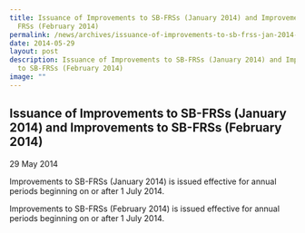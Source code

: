 ```yaml
---
title: Issuance of Improvements to SB-FRSs (January 2014) and Improvements to SB
  FRSs (February 2014)
permalink: /news/archives/issuance-of-improvements-to-sb-frss-jan-2014-and-improvements-to-sb-frss-feb-2014/
date: 2014-05-29
layout: post
description: Issuance of Improvements to SB-FRSs (January 2014) and Improvements
  to SB-FRSs (February 2014)
image: ""
---
```

Issuance of Improvements to SB-FRSs (January 2014) and Improvements to SB-FRSs (February 2014)
----------------------------------------------------------------------------------------------

29 May 2014

Improvements to SB-FRSs (January 2014) is issued effective for annual periods beginning on or after 1 July 2014.  
  
Improvements to SB-FRSs (February 2014) is issued effective for annual periods beginning on or after 1 July 2014.